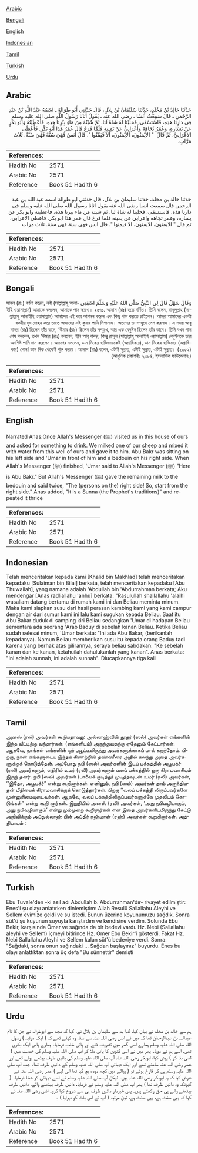 [Arabic](#arabic)

[Bengali](#bengali)

[English](#english)

[Indonesian](#indonesian)

[Tamil](#tamil)

[Turkish](#turkish)

[Urdu](#urdu)

## Arabic


<div dir="rtl" lang="ar" style={{fontSize:'larger',backgroundColor:'#f8f9fa',padding:20}}>
حَدَّثَنَا خَالِدُ بْنُ مَخْلَدٍ، حَدَّثَنَا سُلَيْمَانُ بْنُ بِلاَلٍ، قَالَ حَدَّثَنِي أَبُو طَوَالَةَ ـ اسْمُهُ عَبْدُ اللَّهِ بْنُ عَبْدِ الرَّحْمَنِ ـ قَالَ سَمِعْتُ أَنَسًا ـ رضى الله عنه ـ يَقُولُ أَتَانَا رَسُولُ اللَّهِ صلى الله عليه وسلم فِي دَارِنَا هَذِهِ، فَاسْتَسْقَى، فَحَلَبْنَا لَهُ شَاةً لَنَا، ثُمَّ شُبْتُهُ مِنْ مَاءِ بِئْرِنَا هَذِهِ، فَأَعْطَيْتُهُ وَأَبُو بَكْرٍ عَنْ يَسَارِهِ، وَعُمَرُ تُجَاهَهُ وَأَعْرَابِيٌّ عَنْ يَمِينِهِ فَلَمَّا فَرَغَ قَالَ عُمَرُ هَذَا أَبُو بَكْرٍ‏.‏ فَأَعْطَى الأَعْرَابِيَّ، ثُمَّ قَالَ ‏ "‏ الأَيْمَنُونَ، الأَيْمَنُونَ، أَلاَ فَيَمِّنُوا ‏"‏‏.‏ قَالَ أَنَسٌ فَهْىَ سُنَّةٌ فَهْىَ سُنَّةٌ‏.‏ ثَلاَثَ مَرَّاتٍ‏.‏
</div>
<div style={{backgroundColor:'#f8f9fa',padding:20, marginBottom: 10}}><table> <thead> <tr> <th>References:</th> <th></th> </tr> </thead> <tbody><tr><td>Hadith No</td><td>2571</td></tr><tr><td>Arabic No</td><td>2571</td></tr><tr><td>Reference</td><td>Book 51 Hadith 6</td></tr></tbody></table></div>


<div dir="rtl" lang="ar" style={{fontSize:'larger',backgroundColor:'#f8f9fa',padding:20}}>
حدثنا خالد بن مخلد، حدثنا سليمان بن بلال، قال حدثني ابو طوالة اسمه عبد الله بن عبد الرحمن قال سمعت انسا رضى الله عنه يقول اتانا رسول الله صلى الله عليه وسلم في دارنا هذه، فاستسقى، فحلبنا له شاة لنا، ثم شبته من ماء بيرنا هذه، فاعطيته وابو بكر عن يساره، وعمر تجاهه واعرابي عن يمينه فلما فرغ قال عمر هذا ابو بكر. فاعطى الاعرابي، ثم قال " الايمنون، الايمنون، الا فيمنوا ". قال انس فهى سنة فهى سنة. ثلاث مرات
</div>
<div style={{backgroundColor:'#f8f9fa',padding:20, marginBottom: 10}}><table> <thead> <tr> <th>References:</th> <th></th> </tr> </thead> <tbody><tr><td>Hadith No</td><td>2571</td></tr><tr><td>Arabic No</td><td>2571</td></tr><tr><td>Reference</td><td>Book 51 Hadith 6</td></tr></tbody></table></div>

## Bengali


<div dir="rtl" lang="bn" style={{fontSize:'larger',backgroundColor:'#f8f9fa',padding:20}}>
وَقَالَ سَهْلٌ قَالَ لِي النَّبِيُّ صَلَّى اللهُ عَلَيْهِ وَسَلَّمَ اسْقِنِي সাহল (রাঃ) বর্ণনা করেন, নবী (সাল্লাল্লাহু আলাইহি ওয়াসাল্লাম) আমাকে বললেন, আমাকে পান করাও। ২৫৭১. আনাস (রাঃ) হতে বর্ণিত। তিনি বলেন, রাসূলুল্লাহ (সাল্লাল্লাহু আলাইহি ওয়াসাল্লাম) আমাদের এই ঘরে আগমন করেন এবং কিছু পান করতে চাইলেন। আমরা আমাদের একটা বকরীর দুধ দোহন করে তাতে আমাদের এই কুয়ার পানি মিশালাম। অতঃপর তা সম্মুখে পেশ করলাম। এ সময় আবূ বাকর (রাঃ) ছিলেন তাঁর বামে, ‘উমার (রাঃ) ছিলেন তাঁর সম্মুখে, আর এক বেদুঈন ছিলেন তাঁর ডানে। তিনি যখন পান শেষ করলেন, তখন ‘উমার (রাঃ) বললেন, ইনি আবূ বাকর, কিন্তু রাসূল (সাল্লাল্লাহু আলাইহি ওয়াসাল্লাম) বেদুঈনকে তার অবশিষ্ট পানি দান করলেন। অতঃপর বললেন, ডান দিকের ব্যক্তিদেরকেই (অগ্রাধিকার), ডান দিকের ব্যক্তিদের (অগ্রাধিকার) শোন! ডান দিক থেকেই শুরু করবে। আনাস (রাঃ) বলেন, এটাই সুন্নাত, এটাই সুন্নাত, এটাই সুন্নাত। (২৩৫২) (আধুনিক প্রকাশনীঃ ২৩৮৪, ইসলামিক ফাউন্ডেশনঃ)
</div>
<div style={{backgroundColor:'#f8f9fa',padding:20, marginBottom: 10}}><table> <thead> <tr> <th>References:</th> <th></th> </tr> </thead> <tbody><tr><td>Hadith No</td><td>2571</td></tr><tr><td>Arabic No</td><td>2571</td></tr><tr><td>Reference</td><td>Book 51 Hadith 6</td></tr></tbody></table></div>

## English


<div dir="ltr" lang="en" style={{fontSize:'larger',backgroundColor:'#f8f9fa',padding:20}}>
Narrated Anas:Once Allah's Messenger (ﷺ) visited us in this house of ours and asked for something to drink. We milked one of our sheep and mixed it with water from this well of ours and gave it to him. Abu Bakr was sitting on his left side and 'Umar in front of him and a bedouin on his right side. When Allah's Messenger (ﷺ) finished, 'Umar said to Allah's Messenger (ﷺ) "Here is Abu Bakr." But Allah's Messenger (ﷺ) gave the remaining milk to the bedouin and said twice, "The (persons on the) right side! So, start from the right side." Anas added, "It is a Sunna (the Prophet's traditions)" and repeated it thrice
</div>
<div style={{backgroundColor:'#f8f9fa',padding:20, marginBottom: 10}}><table> <thead> <tr> <th>References:</th> <th></th> </tr> </thead> <tbody><tr><td>Hadith No</td><td>2571</td></tr><tr><td>Arabic No</td><td>2571</td></tr><tr><td>Reference</td><td>Book 51 Hadith 6</td></tr></tbody></table></div>

## Indonesian


<div dir="ltr" lang="id" style={{fontSize:'larger',backgroundColor:'#f8f9fa',padding:20}}>
Telah menceritakan kepada kami [Khalid bin Makhlad] telah menceritakan kepadaku [Sulaiman bin Bilal] berkata, telah menceritakan kepadaku [Abu Thuwailah], yang namana adalah 'Abdullah bin 'Abdurrahman berkata; Aku mendengar [Anas radliallahu 'anhu] berkata: "Rasulullah shallallahu 'alaihi wasallam datang bertamu di rumah kami ini dan Beliau meminta minum. Maka kami siapkan susu dari hasil perasan kambing kami yang kami campur dengan air dari sumur kami ini lalu kami sugukan kepada Beliau. Saat itu Abu Bakar duduk di samping kiri Beliau sedangkan 'Umar di hadapan Beliau sementara ada seorang 'Arab Baduy di sebelah kanan Beliau. Ketika Beliau sudah selesai minum, 'Umar berkata: "Ini ada Abu Bakar, (berikanlah kepadanya). Namun Beliau memberikan susu itu kepada orang Baduy tadi karena yang berhak atas gilirannya, seraya beliau sabdakan: "Ke sebelah kanan dan ke kanan, ketahuilah dahulukanlah yang kanan". Anas berkata: "Ini adalah sunnah, ini adalah sunnah". Diucapkannya tiga kali
</div>
<div style={{backgroundColor:'#f8f9fa',padding:20, marginBottom: 10}}><table> <thead> <tr> <th>References:</th> <th></th> </tr> </thead> <tbody><tr><td>Hadith No</td><td>2571</td></tr><tr><td>Arabic No</td><td>2571</td></tr><tr><td>Reference</td><td>Book 51 Hadith 6</td></tr></tbody></table></div>

## Tamil


<div dir="ltr" lang="ta" style={{fontSize:'larger',backgroundColor:'#f8f9fa',padding:20}}>
அனஸ் (ரலி) அவர்கள் கூறியதாவது: அல்லாஹ்வின் தூதர் (ஸல்) அவர்கள் எங்களின் இந்த வீட்டிற்கு வந்தார்கள். (எங்களிடம்) அருந்துவதற்கு ஏதேனும் கேட்டார்கள். ஆகவே, நாங்கள் எங்களின் ஓர் ஆட்டிலிருந்து அவர்களுக்காகப் பால் கறந்தோம். பிறகு, நான் எங்களுடைய இந்தக் கிணற்றின் தண்ணீரை அதில் கலந்து அதை அவர்களுக்குக் கொடுத்தேன். அப்போது நபி (ஸல்) அவர்களின் இடப் பக்கத்தில் அபூபக்ர் (ரலி) அவர்களும், எதிரில் உமர் (ரலி) அவர்களும் வலப் பக்கத்தில் ஒரு கிராமவாசியும் இருந் தனர். நபி (ஸல்) அவர்கள் (பாலைக் குடித்து) முடித்தவுடன் உமர் (ரலி) அவர்கள், ‘‘இதோ, அபூபக்ர்” என்று கூறினார்கள். எனினும், நபி (ஸல்) அவர்கள் தாம் அருந்தியதன் மீதியைக் கிராமவாசிக்குக் கொடுத்தார்கள். பிறகு ‘‘வலப் பக்கத்தி லிருப்பவர்களே முன்னுரிமையுடைவர்கள். ஆகவே, வலப் பக்கத்திலிருப்பவர்களுக்கே முதலிடம் கொடுங்கள்” என்று கூறி னார்கள். இறுதியில் அனஸ் (ரலி) அவர்கள், ‘அது நபிவழியாகும், அது நபிவழியாகும்’ என்று மும்முறை கூறினார்கள் என இதை அவர்களிடமிருந்து கேட்டு அறிவிக்கும் அப்துல்லாஹ் பின் அப்திர் ரஹ்மான் (ரஹ்) அவர்கள் கூறுகிறார்கள். அத்தியாயம் :
</div>
<div style={{backgroundColor:'#f8f9fa',padding:20, marginBottom: 10}}><table> <thead> <tr> <th>References:</th> <th></th> </tr> </thead> <tbody><tr><td>Hadith No</td><td>2571</td></tr><tr><td>Arabic No</td><td>2571</td></tr><tr><td>Reference</td><td>Book 51 Hadith 6</td></tr></tbody></table></div>

## Turkish


<div dir="ltr" lang="tr" style={{fontSize:'larger',backgroundColor:'#f8f9fa',padding:20}}>
Ebu Tuvale'den -ki asıl adı Abdullah b. Abdurrahman'dır- rivayet edilmiştir: Enes'i şu olayı anlatırken dinlemiştim: Allah Resulü Sallallahu Aleyhi ve Sellem evimize geldi ve su istedi. Bunun üzerine koyunumuzu sağdık. Sonra süt'ü şu kuyunun suyuyla karıştırdım ve kendisine verdim. Solunda Ebu Bekir, karşısında Ömer ve sağında da bir bedevi vardı. Hz. Nebi (Sallallahu aleyhi ve Sellem) içmeyi bitirince Hz. Omer Ebu Bekir'i gösterdi. Fakat Hz. Nebi Sallallahu Aleyhi ve Sellem kalan süt'ü bedeviye verdi. Sonra: "Sağdaki, sonra onun sağındaki ... Sağdan başlayınız" buyurdu. Enes bu olayı anlattıktan sonra üç defa "Bu sünnettir" demişti
</div>
<div style={{backgroundColor:'#f8f9fa',padding:20, marginBottom: 10}}><table> <thead> <tr> <th>References:</th> <th></th> </tr> </thead> <tbody><tr><td>Hadith No</td><td>2571</td></tr><tr><td>Arabic No</td><td>2571</td></tr><tr><td>Reference</td><td>Book 51 Hadith 6</td></tr></tbody></table></div>

## Urdu


<div dir="rtl" lang="ur" style={{fontSize:'larger',backgroundColor:'#f8f9fa',padding:20}}>
ہم سے خالد بن مخلد نے بیان کیا، کہا ہم سے سلیمان بن بلال نے، کہا کہ مجھ سے ابوطوالہ نے جن کا نام عبداللہ بن عبدالرحمٰن تھا کہ میں نے انس رضی اللہ عنہ سے سنا، وہ کہتے تھے کہ ( ایک مرتبہ ) رسول اللہ صلی اللہ علیہ وسلم ہمارے اسی گھر میں تشریف لائے اور پانی طلب فرمایا۔ ہمارے پاس ایک بکری تھی، اسے ہم نے دوہا۔ پھر میں نے اسی کنویں کا پانی ملا کر آپ صلی اللہ علیہ وسلم کی خدمت میں ( لسی بنا کر ) پیش کیا، ابوبکر رضی اللہ عنہ آپ صلی اللہ علیہ وسلم کی بائیں طرف بیٹھے ہوئے تھے اور عمر رضی اللہ عنہ سامنے تھے اور ایک دیہاتی آپ صلی اللہ علیہ وسلم کے دائیں طرف تھا۔ جب آپ صلی اللہ علیہ وسلم پی کر فارغ ہوئے تو ( پیالے میں کچھ دودھ بچ گیا تھا اس لیے ) عمر رضی اللہ عنہ نے عرض کیا کہ یہ ابوبکر رضی اللہ عنہ ہیں۔ لیکن آپ صلی اللہ علیہ وسلم نے اسے دیہاتی کو عطا فرمایا۔ ( کیونکہ وہ دائیں طرف تھا ) پھر آپ صلی اللہ علیہ وسلم نے فرمایا، دائیں طرف بیٹھنے والے، دائیں طرف بیٹھنے والے ہی حق رکھتے ہیں۔ پس خبردار دائیں طرف ہی سے شروع کیا کرو۔ انس رضی اللہ عنہ نے کہا کہ یہی سنت ہے، یہی سنت ہے، تین مرتبہ ( آپ نے اس بات کو دہرایا ) ۔
</div>
<div style={{backgroundColor:'#f8f9fa',padding:20, marginBottom: 10}}><table> <thead> <tr> <th>References:</th> <th></th> </tr> </thead> <tbody><tr><td>Hadith No</td><td>2571</td></tr><tr><td>Arabic No</td><td>2571</td></tr><tr><td>Reference</td><td>Book 51 Hadith 6</td></tr></tbody></table></div>